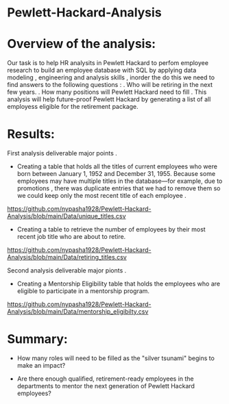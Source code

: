 # Pewlett-Hackard-Analysis

# Overview of the analysis:

Our task is to help HR analysits in Pewlett Hackard to perfom employee research to build an employee database with SQL by applying
data modeling , engineering and analysis skills , inorder the do this we need to find answers to the following questions  :
. Who will be retiring in the next few years.
. How many positions will Pewlett Hackard need to fill .
This analysis will help future-proof Pewlett Hackard by generating a list of all employess eligible for the retirement package.


# Results:

First analysis deliverable major points .
-  Creating  a table that holds all the titles of current employees who were born between January 1, 1952 and December 31, 1955. Because some employees may have multiple titles in the database—for example, due to promotions , there was duplicate entries that we had to remove them so we could keep only the most recent title of each employee . 

https://github.com/nypasha1928/Pewlett-Hackard-Analysis/blob/main/Data/unique_titles.csv

- Creating a table  to retrieve the number of employees by their most recent job title who are about to retire.

https://github.com/nypasha1928/Pewlett-Hackard-Analysis/blob/main/Data/retiring_titles.csv


Second analysis deliverable major pionts .

- Creating a Mentorship Eligibility table that holds the employees who are eligible to participate in a mentorship program.

https://github.com/nypasha1928/Pewlett-Hackard-Analysis/blob/main/Data/mentorship_eligibilty.csv

# Summary:

- How many roles will need to be filled as the "silver tsunami" begins to make an impact?

- Are there enough qualified, retirement-ready employees in the departments to mentor the next generation of Pewlett Hackard employees?

